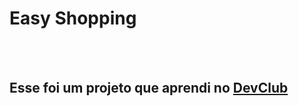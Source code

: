 <h1>Easy Shopping</h1/>
<br>
<br>
<h2>Esse foi um projeto que aprendi no <a href="https://rodolfomori.com.br/devclub">DevClub</a></h2/>
